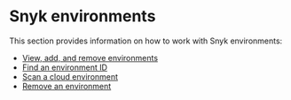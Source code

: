 # Snyk environments

This section provides information on how to work with Snyk environments:

* [View, add, and remove environments](view-add-and-remove-environments.md)
* [Find an environment ID](find-an-environment-id.md)
* [Scan a cloud environment](scan-a-cloud-environment.md)
* [Remove an environment](remove-an-environment.md)
